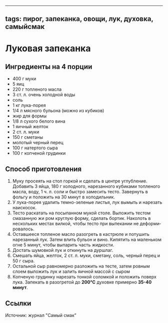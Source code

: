 ----
tags: пирог, запеканка, овощи, лук, духовка, самыйсмак
----


# Луковая запеканка


## Ингредиенты на 4 порции
- 400 г муки
- 5 яиц
- 220 г топленого масла
- 3 ст. л. очень холодной воды
- соль
- 1 кг лука-порея
- 1/4 л мясного бульона (можно из кубиков)
- жир для формы
- 1/8 л сухого белого вина
- 1 яичный желток
- 2 ст. л. муки
- 150 г сметаны
- молотый черный перец
- 100 г натертого сыра
- 100 г копченой грудинки

## Способ приготовления
1. Муку просеять на стол горкой и сделать в центре углубление. Добавить 3 яйца, 180 г холодного, нарезанного кубиками топле­ного масла, воду, 1 ч. л. соли и быстро за­месить тесто. Завернуть в фольгу и поло­жить на 30 минут в холодильник.
2. У лука-порея удалить темно-зеленые ли­стья, лук вымыть и нарезать наискосок.
3. Тесто раскатать на посыпанном мукой столе. Выложить тестом смазанную жи­ ром круглую форму, сделать бортик. Наколоть в нескольких местах вилкой, чтобы тесто при выпекании не деформи­ровалось.
4. Оставшееся топленое масло разогреть в кастрюле и потушить нарезанный лук. За­тем влить бульон и вино. Кипятить на ма­леньком огне 5 минут, чтобы выпарить часть жидкости.
5. Достать шумовкой лук и откинуть на дур­шлаг.
6. Смешать яйца, желток, 2 ст. л. муки, сме­тану, соль, черный перец и 50 г сыра.
7. Остальной сыр равномерно разложить на тесте, затем ровным слоем выложить лук и залить яичной массой с сыром
8. Копченую грудинку нарезать тонкой соломкой и положить поверх лука. Запе­кать в разогретой до **200&deg;C** духовке пример­но **35-40 минут**.

## Ссылки
Источник: журнал "Самый смак"
